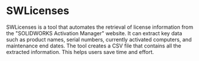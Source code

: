 # SWLicenses

SWLicenses is a tool that automates the retrieval of license information from the "SOLIDWORKS Activation Manager" website. It can extract key data such as product names, serial numbers, currently activated computers, and maintenance end dates. The tool creates a CSV file that contains all the extracted information. This helps users save time and effort.